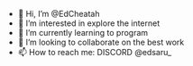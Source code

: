 - 👋 Hi, I’m @EdCheatah
- 👀 I’m interested in explore the internet
- 🌱 I’m currently learning to program
- 💞️ I’m looking to collaborate on the best work
- 📫 How to reach me: DISCORD @edsaru_

<!---
EdCheatah/EdCheatah is a ✨ special ✨ repository because its `README.md` (this file) appears on your GitHub profile.
You can click the Preview link to take a look at your changes.
--->
